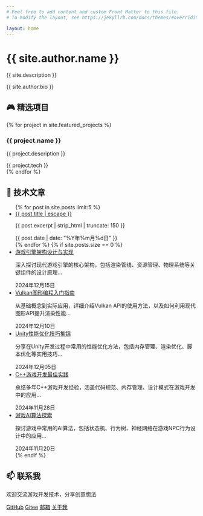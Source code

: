 ```yaml
---
# Feel free to add content and custom Front Matter to this file.
# To modify the layout, see https://jekyllrb.com/docs/themes/#overriding-theme-defaults

layout: home
---
```


<div class="hero-section">
  <h1 class="hero-title">{{ site.author.name }}</h1>
  <p class="hero-subtitle">{{ site.description }}</p>
  <p class="hero-bio">{{ site.author.bio }}</p>
</div>

<section class="projects-section">
  <h2 class="section-title">🎮 精选项目</h2>
  <div class="projects-grid">
    {% for project in site.featured_projects %}
    <div class="project-card">
      <h3 class="project-name">{{ project.name }}</h3>
      <p class="project-description">{{ project.description }}</p>
      <span class="project-tech">{{ project.tech }}</span>
    </div>
    {% endfor %}
  </div>
</section>

<section class="articles-section">
  <h2 class="section-title">📝 技术文章</h2>
  <ul class="article-list">
    {% for post in site.posts limit:5 %}
    <li class="article-item">
      <a href="{{ post.url | relative_url }}" class="article-title">{{ post.title | escape }}</a>
      <p class="article-excerpt">{{ post.excerpt | strip_html | truncate: 150 }}</p>
      <span class="article-date">{{ post.date | date: "%Y年%m月%d日" }}</span>
    </li>
    {% endfor %}
    {% if site.posts.size == 0 %}
    <li class="article-item">
      <a href="#" class="article-title">游戏引擎架构设计与实现</a>
      <p class="article-excerpt">深入探讨现代游戏引擎的核心架构，包括渲染管线、资源管理、物理系统等关键组件的设计原理...</p>
      <span class="article-date">2024年12月15日</span>
    </li>
    <li class="article-item">
      <a href="#" class="article-title">Vulkan图形编程入门指南</a>
      <p class="article-excerpt">从基础概念到实际应用，详细介绍Vulkan API的使用方法，以及如何利用现代图形API提升渲染性能...</p>
      <span class="article-date">2024年12月10日</span>
    </li>
    <li class="article-item">
      <a href="#" class="article-title">Unity性能优化技巧集锦</a>
      <p class="article-excerpt">分享在Unity开发过程中常用的性能优化方法，包括内存管理、渲染优化、脚本优化等实用技巧...</p>
      <span class="article-date">2024年12月05日</span>
    </li>
    <li class="article-item">
      <a href="#" class="article-title">C++游戏开发最佳实践</a>
      <p class="article-excerpt">总结多年C++游戏开发经验，涵盖代码规范、内存管理、设计模式在游戏开发中的应用...</p>
      <span class="article-date">2024年11月28日</span>
    </li>
    <li class="article-item">
      <a href="#" class="article-title">游戏AI算法探索</a>
      <p class="article-excerpt">探讨游戏中常用的AI算法，包括状态机、行为树、神经网络在游戏NPC行为设计中的应用...</p>
      <span class="article-date">2024年11月20日</span>
    </li>
    {% endif %}
  </ul>
</section>

<section class="contact-section">
  <h2 class="section-title">📫 联系我</h2>
  <p>欢迎交流游戏开发技术，分享创意想法</p>
  <div class="contact-links">
    <a href="https://github.com/{{ site.github_username }}" class="contact-link">GitHub</a>
    <a href="https://gitee.com/{{ site.gitee_username }}" class="contact-link">Gitee</a>
    <a href="mailto:{{ site.email }}" class="contact-link">邮箱</a>
    <a href="/about/" class="contact-link">关于我</a>
  </div>
</section>
